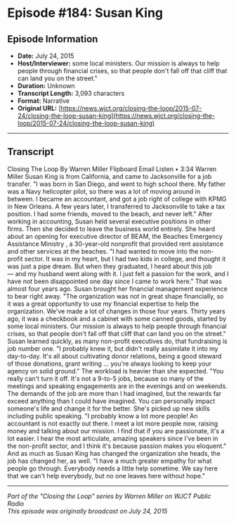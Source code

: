 # Episode #184: Susan King



## Episode Information

- **Date:** July 24, 2015
- **Host/Interviewer:** some local ministers. Our mission is always to help people through financial crises, so that people don't fall off that cliff that can land you on the street."
- **Duration:** Unknown
- **Transcript Length:** 3,093 characters
- **Format:** Narrative
- **Original URL:** [https://news.wjct.org/closing-the-loop/2015-07-24/closing-the-loop-susan-king](https://news.wjct.org/closing-the-loop/2015-07-24/closing-the-loop-susan-king)

---

## Transcript

Closing The Loop
By
Warren Miller
Flipboard
Email
Listen
•
3:34
Warren Miller
Susan King is from California, and came to Jacksonville for a job transfer.
"I was born in San Diego, and went to high school there. My father was a Navy helicopter pilot, so there was a lot of moving around in between. I became an accountant, and got a job right of college with
KPMG
in New Orleans. A few years later, I transferred to Jacksonville to take a tax position. I had some friends, moved to the beach, and never left."
After working in accounting, Susan held several executive positions in other firms. Then she decided to leave the business world entirely. She heard about an opening for executive director of BEAM, the
Beaches Emergency Assistance Ministry
, a 30-year-old nonprofit that provided rent assistance and other services at the beaches.
"I had wanted to move into the non-profit sector. It was in my heart, but I had two kids in college, and thought it was just a pipe dream. But when they graduated, I heard about this job — and my husband went along with it. I just felt a passion for the work, and I have not been disappointed one day since I came to work here."
That was almost four years ago. Susan brought her financial management experience to bear right away.
"The organization was not in great shape financially, so it was a great opportunity to use my financial expertise to help the organization. We've made a lot of changes in those four years. Thirty years ago, it was a checkbook and a cabinet with some canned goods, started by some local ministers. Our mission is always to help people through financial crises, so that people don't fall off that cliff that can land you on the street."
Susan learned quickly, as many non-profit executives do, that fundraising is job number one.
"I probably knew it, but didn't really assimilate it into my day-to-day. It's all about cultivating donor relations, being a good steward of those donations, grant writing ... you're always looking to keep your agency on solid ground."
The workload is heavier than she expected.
"You really can't turn it off. It's not a 9-to-5 jobs, because so many of the meetings and speaking engagements are in the evenings and on weekends. The demands of the job are more than I had imagined, but the rewards far exceed anything than I could have imagined. You can personally impact someone's life and change it for the better.
She's picked up new skills including public speaking.
"I probably know a lot more people! An accountant is not exactly out there. I meet a lot more people now, raising money and talking about our mission. I find that if you are passionate, it's a lot easier. I hear the most articulate, amazing speakers since I've been in the non-profit sector, and I think it's because passion makes you eloquent."
And as much as Susan King has changed the organization she heads, the job has changed her, as well.
"I have a much greater empathy for what people go through. Everybody needs a little help sometime. We say here that we can't help everybody, but no one leaves here without hope."

---

*Part of the "Closing the Loop" series by Warren Miller on WJCT Public Radio*  
*This episode was originally broadcast on July 24, 2015*
